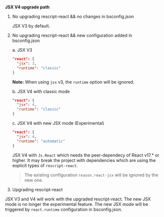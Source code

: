 **JSX V4 upgrade path**

1. No upgrading rescript-react && no changes in bsconfig.json

   JSX V3 by default.

2. No upgrading rescript-react && new configuration added in bsconfig.json

   a. JSX V3

   ```json
   "react": {
     "jsx": 3,
     "runtime": "classic"
   }
   ```

   **Note:** When using `jsx` v3, the `runtime` option will be ignored.

   b. JSX V4 with classic mode

   ```json
   "react": {
     "jsx": 4,
     "runtime": "classic"
   }
   ```

   c. JSX V4 with new JSX mode (Experimental)

   ```json
   "react": {
     "jsx": 4,
     "runtime": "automatic"
   }
   ```

   JSX V4 with `Js.React` which needs the peer-dependecy of React v17.\* or higher. It may break the project with dependencies which are using the explicit types of `rescript-react`.

   > The existing configuration `reason.react-jsx` will be ignored by the new one.

3. Upgrading rescript-react

JSX V3 and V4 will work with the upgraded rescript-react. The new JSX mode is no longer the experimental feature. The new JSX mode will be triggered by `react.runtime` configuration in bsconfig.json.
